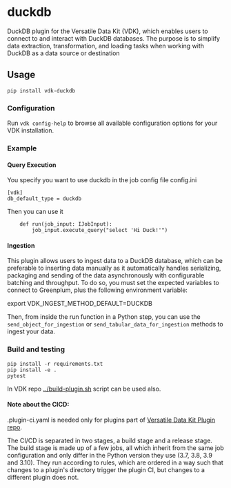 # duckdb

DuckDB plugin for the Versatile Data Kit (VDK), which enables users to connect to and interact with DuckDB databases.
The purpose is to simplify data extraction, transformation, and loading tasks when working with DuckDB as a data source or destination

## Usage

```
pip install vdk-duckdb
```

### Configuration

Run `vdk config-help` to browse all available configuration options for your VDK installation.


### Example

#### Query Execution

You specify you want to use duckdb in the job config file
config.ini
```
[vdk]
db_default_type = duckdb
```

Then you can use it
```
    def run(job_input: IJobInput):
        job_input.execute_query("select 'Hi Duck!'")
```

#### Ingestion

This plugin allows users to ingest data to a DuckDB database, which can be preferable to inserting data manually as it automatically handles serializing, packaging and sending of the data asynchronously with configurable batching and throughput.
To do so, you must set the expected variables to connect to Greenplum, plus the following environment variable:

export VDK_INGEST_METHOD_DEFAULT=DUCKDB

Then, from inside the run function in a Python step, you can use the `send_object_for_ingestion` or `send_tabular_data_for_ingestion` methods to ingest your data.

### Build and testing

```
pip install -r requirements.txt
pip install -e .
pytest
```

In VDK repo [../build-plugin.sh](https://github.com/vmware/versatile-data-kit/tree/main/projects/vdk-plugins/build-plugin.sh) script can be used also.


#### Note about the CICD:

.plugin-ci.yaml is needed only for plugins part of [Versatile Data Kit Plugin repo](https://github.com/vmware/versatile-data-kit/tree/main/projects/vdk-plugins).

The CI/CD is separated in two stages, a build stage and a release stage.
The build stage is made up of a few jobs, all which inherit from the same
job configuration and only differ in the Python version they use (3.7, 3.8, 3.9 and 3.10).
They run according to rules, which are ordered in a way such that changes to a
plugin's directory trigger the plugin CI, but changes to a different plugin does not.
